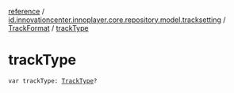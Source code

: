 [reference](../../index.md) / [id.innovationcenter.innoplayer.core.repository.model.tracksetting](../index.md) / [TrackFormat](index.md) / [trackType](./track-type.md)

# trackType

`var trackType: `[`TrackType`](../-track-type/index.md)`?`